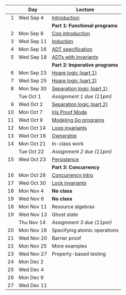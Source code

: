 <!-- markdownlint-disable MD041 -->

|     | Day        | Lecture                                           |
| --: | ---------- | ------------------------------------------------- |
|   1 | Wed Sep 4  | [Introduction](./notes/lec1.md)                   |
|     |            | **Part 1: Functional programs**                   |
|   2 | Mon Sep 9  | [Coq introduction](./notes/coq-intro.md)          |
|   3 | Wed Sep 11 | [Induction](./notes/induction.md)                 |
|   4 | Mon Sep 16 | [ADT specification](./notes/adt_specs.md)         |
|   5 | Wed Sep 18 | [ADTs with invariants](./notes/adt_invariants.md) |
|     |            | **Part 2: Imperative programs**                   |
|   6 | Mon Sep 23 | [Hoare logic (part 1)](./notes/hoare.md)          |
|   7 | Wed Sep 25 | [Hoare logic (part 2)](./notes/hoare.md)          |
|   8 | Mon Sep 30 | [Separation logic (part 1)](./notes/sep_logic.md) |
|     | Tue Oct 1  | _Assignment 1 due (11pm)_                         |
|   9 | Wed Oct 2  | [Separation logic (part 2)](./notes/sep_logic.md) |
|  10 | Mon Oct 7  | [Iris Proof Mode](./notes/ipm.md)                 |
|  11 | Wed Oct 9  | [Modeling Go programs](./notes/goose.md)          |
|  12 | Mon Oct 14 | [Loop invariants](./notes/loop_invariants.md)     |
|  13 | Wed Oct 16 | [Ownership](./notes/ownership.md)                 |
|  14 | Mon Oct 21 | In-class work                                     |
|     | Tue Oct 22 | _Assignment 2 due (11pm)_                         |
|  15 | Wed Oct 23 | [Persistence](./notes/persistently.md)            |
|     |            | **Part 3: Concurrency**                           |
|  16 | Mon Oct 28 | [Concurrency intro](./notes/concurrency.md)       |
|  17 | Wed Oct 30 | [Lock invariants](./notes/invariants.md)          |
|  18 | Mon Nov 4  | **No class**                                      |
|  19 | Wed Nov 6  | **No class**                                      |
|  18 | Mon Nov 11 | Resource algebras                                 |
|  19 | Wed Nov 13 | Ghost state                                       |
|     | Thu Nov 14 | _Assignment 3 due (11pm)_                         |
|  20 | Mon Nov 18 | Specifying atomic operations                      |
|  21 | Wed Nov 20 | Barrier proof                                     |
|  22 | Mon Nov 25 | More examples                                     |
|  23 | Wed Nov 27 | Property-based testing                            |
|  24 | Mon Dec 2  |                                                   |
|  25 | Wed Dec 4  |                                                   |
|  26 | Mon Dec 9  |                                                   |
|  27 | Wed Dec 11 |                                                   |
